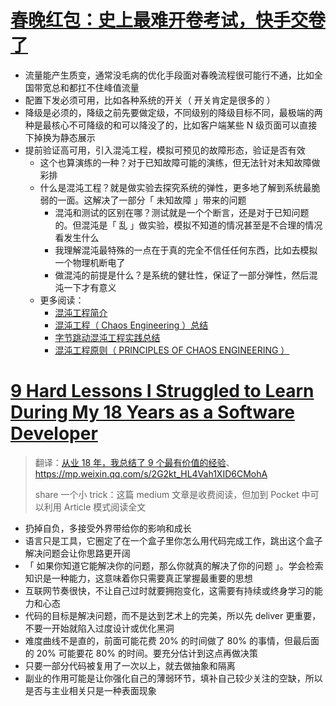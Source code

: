 # [春晚红包：史上最难开卷考试，快手交卷了](https://www.infoq.cn/article/bfqyesqahr0vrd01iq0f)

- 流量能产生质变，通常没毛病的优化手段面对春晚流程很可能行不通，比如全国带宽总和都扛不住峰值流量
- 配置下发必须可用，比如各种系统的开关（ 开关肯定是很多的 ）
- 降级是必须的，降级之前先要做定级，不同级别的降级目标不同，最极端的两种是最核心不可降级的和可以降没了的，比如客户端某些 N 级页面可以直接下掉换为静态展示
- 提前验证高可用，引入混沌工程，模拟可预见的故障形态，验证是否有效
    - 这个也算演练的一种？对于已知故障可能的演练，但无法针对未知故障做彩排
    - 什么是混沌工程？就是做实验去探究系统的弹性，更多地了解到系统最脆弱的一面。这解决了一部分「 未知故障 」带来的问题
        - 混沌和测试的区别在哪？测试就是一个个断言，还是对于已知问题的。但混沌是「 乱 」做实验，模拟不知道的情况甚至是不合理的情况看发生什么
        - 我理解混沌最特殊的一点在于真的完全不信任任何东西，比如去模拟一个物理机断电了
        - 做混沌的前提是什么？是系统的健壮性，保证了一部分弹性，然后混沌一下才有意义
    - 更多阅读：
        - [混沌工程简介](https://www.jianshu.com/p/4bd4f88e24e4)
        - [混沌工程（ Chaos Engineering ）总结](https://zhuanlan.zhihu.com/p/90294032)
        - [字节跳动混沌工程实践总结](https://www.infoq.cn/article/gsqtykoa3uvrtqi1kkmo)
        - [混沌工程原则（ PRINCIPLES OF CHAOS ENGINEERING ）](https://principlesofchaos.org/zh/)

# [9 Hard Lessons I Struggled to Learn During My 18 Years as a Software Developer](https://medium.com/better-programming/9-hard-lessons-i-struggled-to-learn-during-my-18-years-as-a-software-developer-14f28512f647)

> 翻译：[从业 18 年，我总结了 9 个最有价值的经验](https://www.infoq.cn/article/DUSi0kwDtUZhspcJVg8l)、https://mp.weixin.qq.com/s/2G2kt_HL4Vah1XID6CMohA
>
> share 一个小 trick：这篇 medium 文章是收费阅读，但加到 Pocket 中可以利用 Article 模式阅读全文

- 扔掉自负，多接受外界带给你的影响和成长
- 语言只是工具，它圈定了在一个盒子里你怎么用代码完成工作，跳出这个盒子解决问题会让你思路更开阔
- 「 如果你知道它能解决你的问题，那么你就真的解决了你的问题 」。学会检索知识是一种能力，这意味着你只需要真正掌握最重要的思想
- 互联网节奏很快，不让自己过时就要拥抱变化，这需要有持续或终身学习的能力和心态
- 代码的目标是解决问题，而不是达到艺术上的完美，所以先 deliver 更重要，不要一开始就陷入过度设计或优化黑洞
- 难度曲线不是直的，前面可能花费 20% 的时间做了 80% 的事情，但最后面的 20% 可能要花 80% 的时间。要充分估计到这点再做决策
- 只要一部分代码被复用了一次以上，就去做抽象和隔离
- 副业的作用可能是让你强化自己的薄弱环节，填补自己较少关注的空缺，所以是否与主业相关只是一种表面现象
